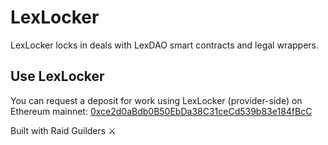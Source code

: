 # LexLocker

LexLocker locks in deals with LexDAO smart contracts and legal wrappers.

## Use LexLocker

You can request a deposit for work using LexLocker (provider-side) on Ethereum mainnet: [0xce2d0aBdb0B50EbDa38C31ceCd539b83e184fBcC](https://etherscan.io/address/0xce2d0abdb0b50ebda38c31cecd539b83e184fbcc#code)

Built with Raid Guilders ⚔️

